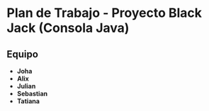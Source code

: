 # Plan de Trabajo - Proyecto Black Jack (Consola Java)

## Equipo

- **Joha**
- **Alix**
- **Julian**
- **Sebastian**
- **Tatiana**
